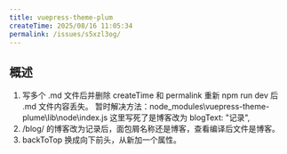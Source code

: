 ```yaml
---
title: vuepress-theme-plum
createTime: 2025/08/16 11:05:34
permalink: /issues/s5xzl3og/
---
```


## 概述

1. 写多个 .md 文件后并删除 createTime 和 permalink 重新 npm run dev 后
   .md 文件内容丢失。
   暂时解决方法：node_modules\vuepress-theme-plume\lib\node\index.js
   这里写死了是博客改为 blogText: "记录",
2. /blog/ 的博客改为记录后，面包屑名称还是博客，查看编译后文件是博客。
3. backToTop 换成向下前头，从新加一个属性。
